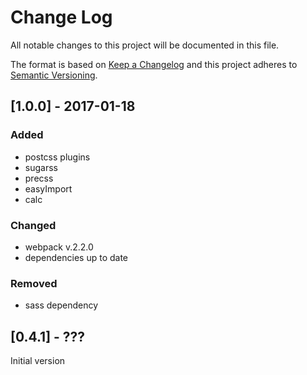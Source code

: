 # Change Log
All notable changes to this project will be documented in this file.

The format is based on [Keep a Changelog](http://keepachangelog.com/) 
and this project adheres to [Semantic Versioning](http://semver.org/).

## [1.0.0] - 2017-01-18
### Added
- postcss plugins
- sugarss
- precss
- easyImport
- calc

### Changed
- webpack v.2.2.0
- dependencies up to date

### Removed
- sass dependency

## [0.4.1] - ???
Initial version